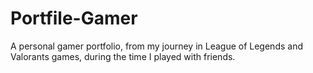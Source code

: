 # Portfile-Gamer
 A personal gamer portfolio, from my journey in League of Legends and Valorants games, during the time I played with friends.
